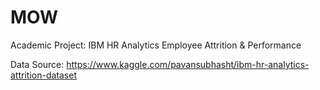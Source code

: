# MOW
Academic Project: IBM HR Analytics Employee Attrition &amp; Performance

Data Source: https://www.kaggle.com/pavansubhasht/ibm-hr-analytics-attrition-dataset
